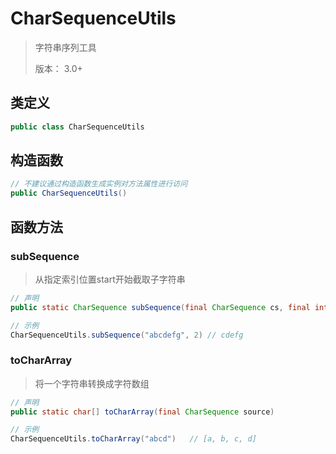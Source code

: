 # CharSequenceUtils

> 字符串序列工具
>
> 版本： 3.0+

## 类定义

~~~java
public class CharSequenceUtils
~~~

## 构造函数

~~~java
// 不建议通过构造函数生成实例对方法属性进行访问
public CharSequenceUtils()
~~~

## 函数方法

### subSequence

> 从指定索引位置start开始截取子字符串

~~~java
// 声明
public static CharSequence subSequence(final CharSequence cs, final int start)

// 示例
CharSequenceUtils.subSequence("abcdefg", 2) // cdefg
~~~

### toCharArray

> 将一个字符串转换成字符数组

~~~java
// 声明
public static char[] toCharArray(final CharSequence source)

// 示例
CharSequenceUtils.toCharArray("abcd")   // [a, b, c, d]
~~~
